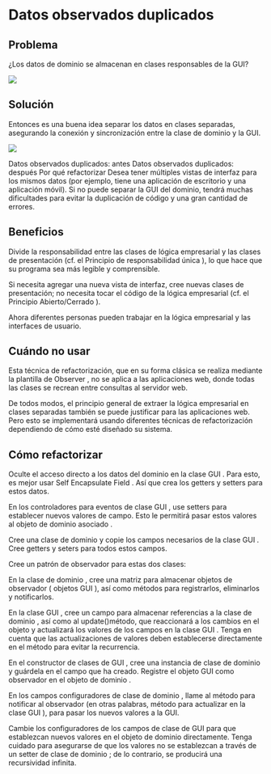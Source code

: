 # Datos observados duplicados

## Problema
¿Los datos de dominio se almacenan en clases responsables de la GUI?

![](https://refactoring.guru/images/refactoring/diagrams/Duplicate%20Observed%20Data%20-%20Before.png?id=bd26ed6d7d9921504165fd46b7f6124c)

## Solución
Entonces es una buena idea separar los datos en clases separadas, asegurando la conexión y sincronización entre la clase de dominio y la GUI.

![](https://refactoring.guru/images/refactoring/diagrams/Duplicate%20Observed%20Data%20-%20After.png?id=b86fa0ff2f9ff7c76d4a183607153458)

Datos observados duplicados: antes
Datos observados duplicados: después
Por qué refactorizar
Desea tener múltiples vistas de interfaz para los mismos datos (por ejemplo, tiene una aplicación de escritorio y una aplicación móvil). Si no puede separar la GUI del dominio, tendrá muchas dificultades para evitar la duplicación de código y una gran cantidad de errores.

## Beneficios
Divide la responsabilidad entre las clases de lógica empresarial y las clases de presentación (cf. el Principio de responsabilidad única ), lo que hace que su programa sea más legible y comprensible.

Si necesita agregar una nueva vista de interfaz, cree nuevas clases de presentación; no necesita tocar el código de la lógica empresarial (cf. el Principio Abierto/Cerrado ).

Ahora diferentes personas pueden trabajar en la lógica empresarial y las interfaces de usuario.

## Cuándo no usar
Esta técnica de refactorización, que en su forma clásica se realiza mediante la plantilla de Observer , no se aplica a las aplicaciones web, donde todas las clases se recrean entre consultas al servidor web.

De todos modos, el principio general de extraer la lógica empresarial en clases separadas también se puede justificar para las aplicaciones web. Pero esto se implementará usando diferentes técnicas de refactorización dependiendo de cómo esté diseñado su sistema.

## Cómo refactorizar
Oculte el acceso directo a los datos del dominio en la clase GUI . Para esto, es mejor usar Self Encapsulate Field . Así que crea los getters y setters para estos datos.

En los controladores para eventos de clase GUI , use setters para establecer nuevos valores de campo. Esto le permitirá pasar estos valores al objeto de dominio asociado .

Cree una clase de dominio y copie los campos necesarios de la clase GUI . Cree getters y seters para todos estos campos.

Cree un patrón de observador para estas dos clases:

En la clase de dominio , cree una matriz para almacenar objetos de observador ( objetos GUI ), así como métodos para registrarlos, eliminarlos y notificarlos.

En la clase GUI , cree un campo para almacenar referencias a la clase de dominio , así como al update()método, que reaccionará a los cambios en el objeto y actualizará los valores de los campos en la clase GUI . Tenga en cuenta que las actualizaciones de valores deben establecerse directamente en el método para evitar la recurrencia.

En el constructor de clases de GUI , cree una instancia de clase de dominio y guárdela en el campo que ha creado. Registre el objeto GUI como observador en el objeto de dominio .

En los campos configuradores de clase de dominio , llame al método para notificar al observador (en otras palabras, método para actualizar en la clase GUI ), para pasar los nuevos valores a la GUI.

Cambie los configuradores de los campos de clase de GUI para que establezcan nuevos valores en el objeto de dominio directamente. Tenga cuidado para asegurarse de que los valores no se establezcan a través de un setter de clase de dominio ; de lo contrario, se producirá una recursividad infinita.